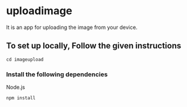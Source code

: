 # uploadimage

It is an app for uploading the image from your device.

## To set up locally, Follow the given instructions 

```
cd imageupload
```
### Install the following dependencies 
Node.js

```
npm install
```
